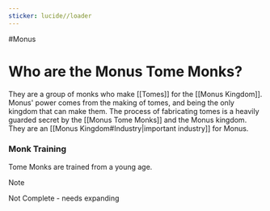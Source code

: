 ```yaml
---
sticker: lucide//loader
---
```

#Monus 

# Who are the Monus Tome Monks?
They are a group of monks who make [[Tomes]] for the [[Monus Kingdom]]. Monus' power comes from the making of tomes, and being the only kingdom that can make them. The process of fabricating tomes is a heavily guarded secret by the [[Monus Tome Monks]] and the Monus kingdom. They are an [[Monus Kingdom#Industry|important industry]] for Monus.
### Monk Training  
Tome Monks are trained from a young age.
> [!NOTE]
> Not Complete - needs expanding
